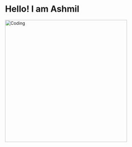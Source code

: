 <h1 align="left">Hello! I am Ashmil</h1>
<img alt="Coding" align="left" width="400" src="https://cdn.dribbble.com/users/2131993/screenshots/4948736/thoughtworks-gif_dribbble.gif">
